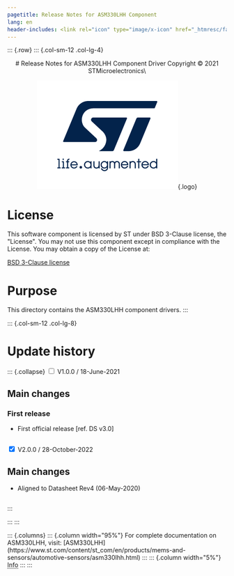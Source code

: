 ```yaml
---
pagetitle: Release Notes for ASM330LHH Component
lang: en
header-includes: <link rel="icon" type="image/x-icon" href="_htmresc/favicon.png" />
---
```


::: {.row}
::: {.col-sm-12 .col-lg-4}

<center>
# Release Notes for ASM330LHH Component Driver
Copyright &copy; 2021 STMicroelectronics\

[![ST logo](_htmresc/st_logo_2020.png)](https://www.st.com){.logo}
</center>

# License

This software component is licensed by ST under BSD 3-Clause license, the "License".
You may not use this component except in compliance with the License. You may obtain a copy of the License at:

[BSD 3-Clause license](https://opensource.org/licenses/BSD-3-Clause)

# Purpose

This directory contains the ASM330LHH component drivers.
:::

::: {.col-sm-12 .col-lg-8}
# Update history

::: {.collapse}
<input type="checkbox" id="collapse-section1" aria-hidden="true">
<label for="collapse-section1" aria-hidden="true">V1.0.0 / 18-June-2021</label>
<div>			

## Main changes

### First release

- First official release [ref. DS v3.0]

##

</div>

<input type="checkbox" id="collapse-section2" checked aria-hidden="true">
<label for="collapse-section2" aria-hidden="true">V2.0.0 / 28-October-2022</label>
<div>

## Main changes

- Aligned to Datasheet Rev4 (06-May-2020)

##

</div>
:::

:::
:::

<footer class="sticky">
::: {.columns}
::: {.column width="95%"}
For complete documentation on ASM330LHH,
visit:
[ASM330LHH](https://www.st.com/content/st_com/en/products/mems-and-sensors/automotive-sensors/asm330lhh.html)
:::
::: {.column width="5%"}
<abbr title="Based on template cx566953 version 2.0">Info</abbr>
:::
:::
</footer>
